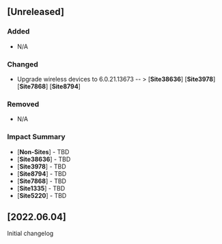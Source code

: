 ## [Unreleased]
### Added
- N/A

### Changed
- Upgrade wireless devices to 6.0.21.13673
-- > [**Site38636**] [**Site3978**] [**Site7868**] [**Site8794**] 

### Removed
- N/A

### Impact Summary
- [**Non-Sites**] - TBD
- [**Site38636**] - TBD
- [**Site3978**] - TBD
- [**Site8794**] - TBD
- [**Site7868**] - TBD
- [**Site1335**] - TBD
- [**Site5220**] - TBD

## [2022.06.04]
Initial changelog